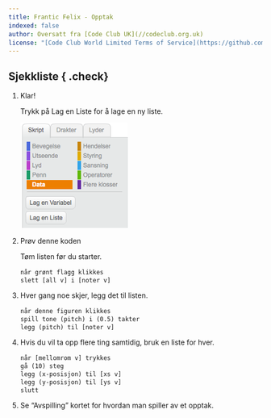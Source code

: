 ```yaml
---
title: Frantic Felix - Opptak
indexed: false
author: Oversatt fra [Code Club UK](//codeclub.org.uk)
license: "[Code Club World Limited Terms of Service](https://github.com/CodeClub/scratch-curriculum/blob/master/LICENSE.md)"
---
```


## Sjekkliste { .check}

1.  Klar!

    Trykk på Lag en Liste for å lage en ny liste.

    ![](variabel.png)


2.  Prøv denne koden
 
    Tøm listen før du starter.

    ```scratch
    når grønt flagg klikkes
    slett [all v] i [noter v]
    ```

3.  Hver gang noe skjer, legg det til listen.

    ```scratch
    når denne figuren klikkes
    spill tone (pitch) i (0.5) takter
    legg (pitch) til [noter v]
    ```

4.  Hvis du vil ta opp flere ting samtidig, bruk en liste for hver.

    ```scratch
    når [mellomrom v] trykkes
    gå (10) steg
    legg (x-posisjon) til [xs v]
    legg (y-posisjon) til [ys v]
    slutt
    ```

6. Se “Avspilling” kortet for hvordan man spiller av et opptak.
